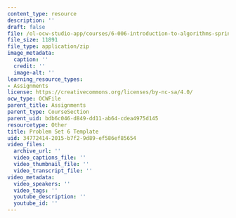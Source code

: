 ```yaml
---
content_type: resource
description: ''
draft: false
file: /ol-ocw-studio-app/courses/6-006-introduction-to-algorithms-spring-2020/347724142015b7f29d89ef586ef85654_MIT6_006S20_ps6-template.zip
file_size: 11891
file_type: application/zip
image_metadata:
  caption: ''
  credit: ''
  image-alt: ''
learning_resource_types:
- Assignments
license: https://creativecommons.org/licenses/by-nc-sa/4.0/
ocw_type: OCWFile
parent_title: Assignments
parent_type: CourseSection
parent_uid: bdb6c046-d849-dd11-ab64-cdea4975d145
resourcetype: Other
title: Problem Set 6 Template
uid: 34772414-2015-b7f2-9d89-ef586ef85654
video_files:
  archive_url: ''
  video_captions_file: ''
  video_thumbnail_file: ''
  video_transcript_file: ''
video_metadata:
  video_speakers: ''
  video_tags: ''
  youtube_description: ''
  youtube_id: ''
---
```

